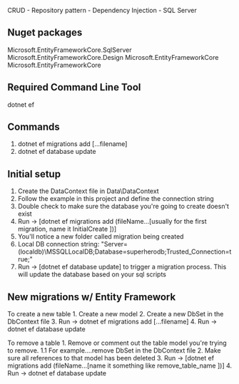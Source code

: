 CRUD - Repository pattern - Dependency Injection - SQL Server

Nuget packages
---------
Microsoft.EntityFrameworkCore.SqlServer
Microsoft.EntityFrameworkCore.Design
Microsoft.EntityFrameworkCore
Microsoft.EntityFrameworkCore

Required Command Line Tool
-------------
dotnet ef

Commands
----------
1. dotnet ef migrations add [...filename]
2. dotnet ef database update


Initial setup
---------------------
1. Create the DataContext file in Data\DataContext
2. Follow the example in this project and define the connection string
3. Double check to make sure the database you're going to create doesn't exist
4. Run -> [dotnet ef migrations add (fileName...[usually for the first migration, name it InitialCreate ])]
5. You'll notice a new folder called migration being created
6. Local DB connection string: "Server=(localdb)\\MSSQLLocalDB;Database=superherodb;Trusted_Connection=true;"
7. Run -> [dotnet ef database update] to trigger a migration process. This will update the database based on your sql scripts

New migrations w/ Entity Framework
------------------
To create a new table
	1. Create a new model
	2. Create a new DbSet<newModel> in the DbContext file
	3. Run -> dotnet ef migrations add [...filename]
	4. Run -> dotnet ef database update

To remove a table
	1. Remove or comment out the table model you're trying to remove. 
		1.1 For example....remove DbSet<newModel> in the DbContext file
	2. Make sure all references to that model has been deleted
	3. Run -> [dotnet ef migrations add (fileName...[name it something like remove_table_name ])]
	4. Run -> dotnet ef database update